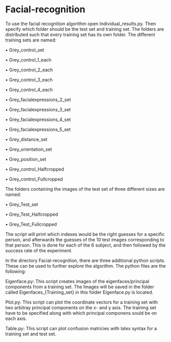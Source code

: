 # Facial-recognition
To use the facial recognition algorithm open Individual_results.py. Then specify which folder should be the test set and training set.  The folders are distributed such that every training set has its own folder. The different training sets are named:

• Grey_control_set 

• Grey_control_1_each

• Grey_control_2_each

• Grey_control_3_each

• Grey_control_4_each

• Grey_facialexpressions_2_set

• Grey_facialexpressions_3_set

• Grey_facialexpressions_4_set

• Grey_facialexpressions_5_set

• Grey_distance_set

• Grey_orientation_set

• Grey_position_set

• Grey_control_Halfcropped

• Grey_control_Fullcropped

The folders containing the images of the test set of three different sizes are named:

• Grey_Test_set

• Grey_Test_Halfcropped

• Grey_Test_Fullcropped

The script will print which indexes would be the right guesses for a specific person, and afterwards the guesses of the 10 test images corresponding to that person. This is done for each of the 6 subject, and then followed by the success rate of the experiment. 


In the directory Facial-recognition, there are three additional python scripts. These can be used to further explore the algorithm. The python files are the following: 

Eigenface.py: This script creates images of the eigenfaces/principal components from a training set. The Images will be saved in the folder called Eigenfaces_{Training_set} in this folder Eigenface.py is located. 

Plot.py: This script can plot the coordinate vectors for a training set with two arbitray principal components on the x- and y axis. The training set have to be specified along with which principal componens sould be on each axis.

Table.py: This script can plot confusion matricies with latex syntax for a training set and test set.
